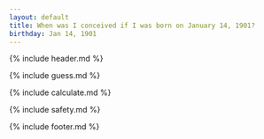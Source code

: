 ```yaml
---
layout: default
title: When was I conceived if I was born on January 14, 1901?
birthday: Jan 14, 1901
---
```


{% include header.md %}

{% include guess.md %}

{% include calculate.md %}

{% include safety.md %}

{% include footer.md %}



